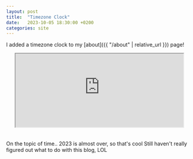 ```yaml
---
layout: post
title:  "Timezone Clock"
date:   2023-10-05 18:30:00 +0200
categories: site
---
```


I added a timezone clock to my [about]({{ "/about" | relative_url }}) page!  
<iframe height="200px" width="90%" src="https://www.timeanddate.com/worldclock/fullscreen.html?n=743" style="display: block; margin: auto;"></iframe>
<br>
<br>
On the topic of time.. 2023 is almost over, so that's cool  
Still haven't really figured out what to do with this blog, LOL
